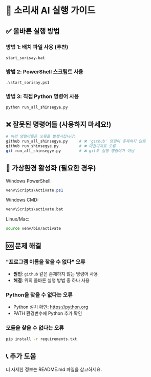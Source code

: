 # 🚀 소리새 AI 실행 가이드

## ✅ 올바른 실행 방법

### 방법 1: 배치 파일 사용 (추천)
```
start_sorisay.bat
```

### 방법 2: PowerShell 스크립트 사용
```
.\start_sorisay.ps1
```

### 방법 3: 직접 Python 명령어 사용
```
python run_all_shinsegye.py
```

## ❌ 잘못된 명령어들 (사용하지 마세요!)

```bash
# 이런 명령어들은 오류를 발생시킵니다:
github run_all_shinsegye.py     # ❌ 'github' 명령어 존재하지 않음
github run_shinsegye.py         # ❌ 마찬가지로 오류
git run_all_shinsegye.py        # ❌ git도 실행 명령어가 아님
```

## 🔧 가상환경 활성화 (필요한 경우)

Windows PowerShell:
```powershell
venv\Scripts\Activate.ps1
```

Windows CMD:
```cmd
venv\Scripts\activate.bat
```

Linux/Mac:
```bash
source venv/bin/activate
```

## 🆘 문제 해결

### "프로그램 이름을 찾을 수 없다" 오류
- **원인**: `github` 같은 존재하지 않는 명령어 사용
- **해결**: 위의 올바른 실행 방법 중 하나 사용

### Python을 찾을 수 없다는 오류
- Python 설치 확인: https://python.org
- PATH 환경변수에 Python 추가 확인

### 모듈을 찾을 수 없다는 오류
```bash
pip install -r requirements.txt
```

## 📞 추가 도움

더 자세한 정보는 README.md 파일을 참고하세요.